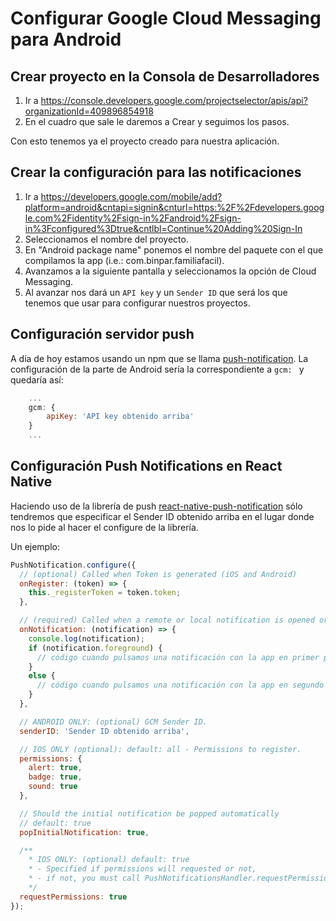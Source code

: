 # Configurar Google Cloud Messaging para Android

## Crear proyecto en la Consola de Desarrolladores

 1. Ir a https://console.developers.google.com/projectselector/apis/api?organizationId=409896854918
 2. En el cuadro que sale le daremos a Crear y seguimos los pasos.

Con esto tenemos ya el proyecto creado para nuestra aplicación.

## Crear la configuración para las notificaciones

 1. Ir a https://developers.google.com/mobile/add?platform=android&cntapi=signin&cnturl=https:%2F%2Fdevelopers.google.com%2Fidentity%2Fsign-in%2Fandroid%2Fsign-in%3Fconfigured%3Dtrue&cntlbl=Continue%20Adding%20Sign-In
 2. Seleccionamos el nombre del proyecto.
 3. En "Android package name" ponemos el nombre del paquete con el que compilamos la app (i.e.: com.binpar.familiafacil).
 4. Avanzamos a la siguiente pantalla y seleccionamos la opción de Cloud Messaging.
 5. Al avanzar nos dará un `API key` y un `Sender ID` que será los que tenemos que usar para configurar nuestros proyectos.

## Configuración servidor push
A día de hoy estamos usando un npm que se llama [push-notification](https://www.npmjs.com/package/push-notification).
La configuración de la parte de Android sería la correspondiente a `gcm: ` y quedaría así:
```js
    ...
    gcm: {
        apiKey: 'API key obtenido arriba'
    }
    ...
```

## Configuración Push Notifications en React Native
Haciendo uso de la librería de push [react-native-push-notification](https://github.com/zo0r/react-native-push-notification) sólo tendremos que especificar el Sender ID obtenido arriba en el lugar donde nos lo pide al hacer el configure de la librería.

Un ejemplo:
```js
PushNotification.configure({
  // (optional) Called when Token is generated (iOS and Android)
  onRegister: (token) => {
    this._registerToken = token.token;
  },

  // (required) Called when a remote or local notification is opened or received
  onNotification: (notification) => {
    console.log(notification);
    if (notification.foreground) {
      // código cuando pulsamos una notificación con la app en primer plano
    }
    else {
      // código cuando pulsamos una notificación con la app en segundo plano o cerrada
    }
  },

  // ANDROID ONLY: (optional) GCM Sender ID.
  senderID: 'Sender ID obtenido arriba',

  // IOS ONLY (optional): default: all - Permissions to register.
  permissions: {
    alert: true,
    badge: true,
    sound: true
  },

  // Should the initial notification be popped automatically
  // default: true
  popInitialNotification: true,

  /**
    * IOS ONLY: (optional) default: true
    * - Specified if permissions will requested or not,
    * - if not, you must call PushNotificationsHandler.requestPermissions() later
    */
  requestPermissions: true
});
```